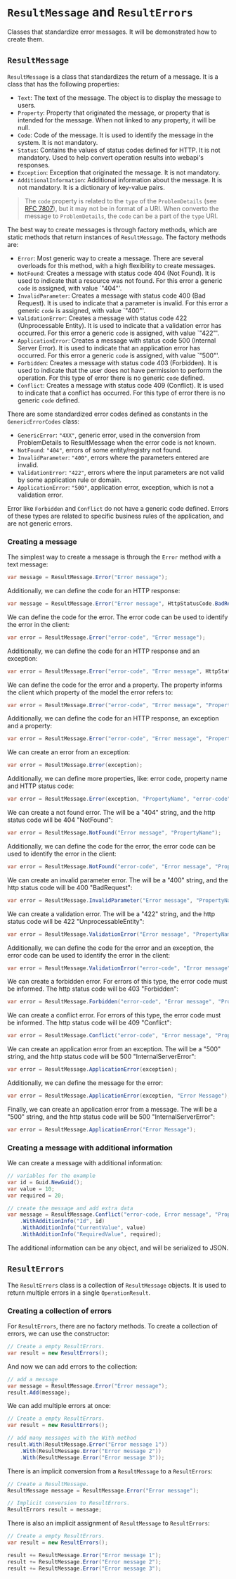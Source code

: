 # `ResultMessage` and `ResultErrors`

Classes that standardize error messages. It will be demonstrated how to create them.

## `ResultMessage`

`ResultMessage` is a class that standardizes the return of a message. It is a class that has the following properties:

- `Text`: The text of the message. The object is to display the message to users.
- `Property`: Property that originated the message, or property that is intended for the message. When not linked to any property, it will be null.
- `Code`: Code of the message. It is used to identify the message in the system. It is not mandatory.
- `Status`: Contains the values of status codes defined for HTTP. It is not mandatory. Used to help convert operation results into webapi's responses.
- `Exception`: Exception that originated the message. It is not mandatory.
- `AdditionalInformation`: Additional information about the message. It is not mandatory. It is a dictionary of key-value pairs.

> The `code` property is related to the `type` of the `ProblemDetails` (see [RFC 7807](https://tools.ietf.org/html/rfc7807)), but it may not be in format of a URI. When converto the message to `ProblemDetails`, the `code` can be a part of the `type` URI.

The best way to create messages is through factory methods,
which are static methods that return instances of `ResultMessage`.
The factory methods are:

- `Error`: Most generic way to create a message. There are several overloads for this method, with a high flexibility to create messages.
- `NotFound`: Creates a message with status code 404 (Not Found). It is used to indicate that a resource was not found. For this error a generic `code` is assigned, with value `"404"'.
- `InvalidParameter`: Creates a message with status code 400 (Bad Request). It is used to indicate that a parameter is invalid. For this error a generic `code` is assigned, with value `"400"'.
- `ValidationError`: Creates a message with status code 422 (Unprocessable Entity). It is used to indicate that a validation error has occurred. For this error a generic `code` is assigned, with value `"422"'.
- `ApplicationError`: Creates a message with status code 500 (Internal Server Error). It is used to indicate that an application error has occurred. For this error a generic `code` is assigned, with value `"500"'.
- `Forbidden`: Creates a message with status code 403 (Forbidden). It is used to indicate that the user does not have permission to perform the operation. For this type of error there is no generic `code` defined.
- `Conflict`: Creates a message with status code 409 (Conflict). It is used to indicate that a conflict has occurred. For this type of error there is no generic `code` defined.

There are some standardized error codes defined as constants in the `GenericErrorCodes` class:

- `GenericError`: `"4XX"`, generic error, used in the conversion from ProblemDetails to ResultMessage when the error code is not known.
- `NotFound`: `"404"`, errors of some entity/registry not found.
- `InvalidParameter`: `"400"`, errors where the parameters entered are invalid.
- `ValidationError`: `"422"`, errors where the input parameters are not valid by some application rule or domain.
- `ApplicationError`: `"500"`, application error, exception, which is not a validation error.

Error like `Forbidden` and `Conflict` do not have a generic code defined.
Errors of these types are related to specific business rules of the application, and are not generic errors.

### Creating a message

The simplest way to create a message is through the `Error` method with a text message:

```csharp
var message = ResultMessage.Error("Error message");
```

Additionally, we can define the code for an HTTP response:

```csharp
var message = ResultMessage.Error("Error message", HttpStatusCode.BadRequest);
```

We can define the code for the error. The error code can be used to identify the error in the client:

```csharp
var error = ResultMessage.Error("error-code", "Error message");
```

Additionally, we can define the code for an HTTP response and an exception:

```csharp
var error = ResultMessage.Error("error-code", "Error message", HttpStatusCode.BadRequest, exception);
```

We can define the code for the error and a property.
The property informs the client which property of the model the error refers to:

```csharp
var error = ResultMessage.Error("error-code", "Error message", "PropertyName");
```

Additionally, we can define the code for an HTTP response, an exception and a property:

```csharp
var error = ResultMessage.Error("error-code", "Error message", "PropertyName", HttpStatusCode.BadRequest, exception);
```

We can create an error from an exception:

```csharp
var error = ResultMessage.Error(exception);
```

Additionally, we can define more properties, like: error code, property name and HTTP status code:

```csharp
var error = ResultMessage.Error(exception, "PropertyName", "error-code", HttpStatusCode.BadRequest);
```

We can create a not found error. The will be a "404" string, and the http status code will be 404 "NotFound":

```csharp
var error = ResultMessage.NotFound("Error message", "PropertyName");
```

Additionally, we can define the code for the error, the error code can be used to identify the error in the client:

```csharp
var error = ResultMessage.NotFound("error-code", "Error message", "PropertyName");
```

We can create an invalid parameter error. The will be a "400" string, and the http status code will be 400 "BadRequest":

```csharp
var error = ResultMessage.InvalidParameter("Error message", "PropertyName");
```

We can create a validation error. The will be a "422" string, and the http status code will be 422 "UnprocessableEntity":

```csharp
var error = ResultMessage.ValidationError("Error message", "PropertyName");
```

Additionally, we can define the code for the error and an exception, the error code can be used to identify the error in the client:

```csharp
var error = ResultMessage.ValidationError("error-code", "Error message", "PropertyName", exception);
```

We can create a forbidden error. For errors of this type, the error code must be informed. The http status code will be 403 "Forbidden":

```csharp
var error = ResultMessage.Forbidden("error-code", "Error message", "PropertyName");
```

We can create a conflict error. For errors of this type, the error code must be informed. The http status code will be 409 "Conflict":

```csharp
var error = ResultMessage.Conflict("error-code", "Error message", "PropertyName");
```

We can create an application error from an exception. The will be a "500" string, and the http status code will be 500 "InternalServerError":

```csharp
var error = ResultMessage.ApplicationError(exception);
```

Additionally, we can define the message for the error:

```csharp
var error = ResultMessage.ApplicationError(exception, "Error Message");
```

Finally, we can create an application error from a message. The will be a "500" string, and the http status code will be 500 "InternalServerError":

```csharp
var error = ResultMessage.ApplicationError("Error Message");
```

### Creating a message with additional information

We can create a message with additional information:

```csharp
// variables for the example
var id = Guid.NewGuid();
var value = 10;
var required = 20;

// create the message and add extra data
var message = ResultMessage.Conflict("error-code, Error message", "PropertyName")
    .WithAdditionInfo("Id", id)
    .WithAdditionInfo("CurrentValue", value)
    .WithAdditionInfo("RequiredValue", required);
```

The additional information can be any object, and will be serialized to JSON.

## `ResultErrors`

The `ResultErrors` class is a collection of `ResultMessage` objects.
It is used to return multiple errors in a single `OperationResult`.

### Creating a collection of errors

For `ResultErrors`, there are no factory methods. To create a collection of errors, we can use the constructor:

```csharp
// Create a empty ResultErrors.
var result = new ResultErrors();
```

And now we can add errors to the collection:

```csharp
// add a message
var message = ResultMessage.Error("Error message");
result.Add(message);
```

We can add multiple errors at once:

```csharp
// Create a empty ResultErrors.
var result = new ResultErrors();

// add many messages with the With method
result.With(ResultMessage.Error("Error message 1"))
    .With(ResultMessage.Error("Error message 2"))
    .With(ResultMessage.Error("Error message 3"));
```

There is an implicit conversion from a `ResultMessage` to a `ResultErrors`:

```csharp
// Create a ResultMessage.
ResultMessage message = ResultMessage.Error("Error message");

// Implicit conversion to ResultErrors.
ResultErrors result = message;
```

There is also an implicit assignment of `ResultMessage` to `ResultErrors`:

```csharp
// Create a empty ResultErrors.
var result = new ResultErrors();

result += ResultMessage.Error("Error message 1");
result += ResultMessage.Error("Error message 2");
result += ResultMessage.Error("Error message 3");
```
